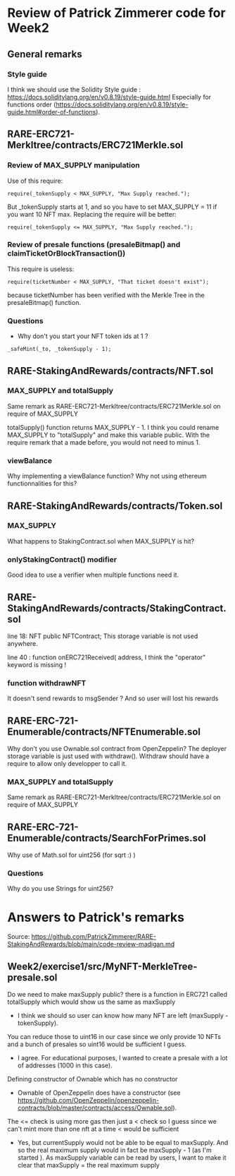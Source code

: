 # Review of Patrick Zimmerer code for Week2

## General remarks
### Style guide
I think we should use the Solidity Style guide : https://docs.soliditylang.org/en/v0.8.19/style-guide.html
Especially for functions order (https://docs.soliditylang.org/en/v0.8.19/style-guide.html#order-of-functions).



## RARE-ERC721-Merkltree/contracts/ERC721Merkle.sol

### Review of MAX_SUPPLY manipulation
Use of this require:
```sol
require(_tokenSupply < MAX_SUPPLY, "Max Supply reached.");
```
But _tokenSupply starts at 1, and so you have to set MAX_SUPPLY = 11 if you want 10 NFT max.
Replacing the require will be better:
```sol
require(_tokenSupply <= MAX_SUPPLY, "Max Supply reached.");
```

### Review of presale functions (presaleBitmap() and claimTicketOrBlockTransaction())
This require is useless:
```sol
require(ticketNumber < MAX_SUPPLY, "That ticket doesn't exist");
```
because ticketNumber has been verified with the Merkle Tree in the presaleBitmap() function.

### Questions
- Why don't you start your NFT token ids at 1 ?
```sol
_safeMint(_to, _tokenSupply - 1);
```

## RARE-StakingAndRewards/contracts/NFT.sol
### MAX_SUPPLY and totalSupply
Same remark as RARE-ERC721-Merkltree/contracts/ERC721Merkle.sol on require of MAX_SUPPLY

totalSupply() function returns MAX_SUPPLY - 1. I think you could rename MAX_SUPPLY to "totalSupply" and make this variable public. With the require remark that a made before, you would not need to minus 1.

### viewBalance
Why implementing a viewBalance function? Why not using ethereum functionnalities for this?


## RARE-StakingAndRewards/contracts/Token.sol
### MAX_SUPPLY
What happens to StakingContract.sol when MAX_SUPPLY is hit?

### onlyStakingContract() modifier
Good idea to use a verifier when multiple functions need it.


## RARE-StakingAndRewards/contracts/StakingContract.sol
line 18: NFT public NFTContract;
This storage variable is not used anywhere.

line 40 : function onERC721Received(
        address,
I think the "operator" keyword is missing !

### function withdrawNFT
It doesn't send rewards to msgSender ? And so user will lost his rewards

## RARE-ERC-721-Enumerable/contracts/NFTEnumerable.sol
Why don't you use Ownable.sol contract from OpenZeppelin?
The deployer storage variable is just used with withdraw().
Withdraw should have a require to allow only developper to call it.

### MAX_SUPPLY and totalSupply
Same remark as RARE-ERC721-Merkltree/contracts/ERC721Merkle.sol on require of MAX_SUPPLY

## RARE-ERC-721-Enumerable/contracts/SearchForPrimes.sol
Why use of Math.sol for uint256 (for sqrt :) )








### Questions
Why do you use Strings for uint256?



# Answers to Patrick's remarks
Source: https://github.com/PatrickZimmerer/RARE-StakingAndRewards/blob/main/code-review-madigan.md

## Week2/exercise1/src/MyNFT-MerkleTree-presale.sol
Do we need to make maxSupply public? there is a function in ERC721 called totalSupply which would show us the same as maxSupply
- I think we should so user can know how many NFT are left (maxSupply - tokenSupply).

You can reduce those to uint16 in our case since we only provide 10 NFTs and a bunch of presales so uint16 would be sufficient I guess.
- I agree. For educational purposes, I wanted to create a presale with a lot of addresses (1000 in this case).

Defining constructor of Ownable which has no constructor
- Ownable of OpenZeppelin does have a constructor (see https://github.com/OpenZeppelin/openzeppelin-contracts/blob/master/contracts/access/Ownable.sol).

The <= check is using more gas then just a < check so I guess since we can't mint more than one nft at a time < would be sufficient
- Yes, but currentSupply would not be able to be equal to maxSupply. And so the real maximum supply would in fact be maxSupply - 1 (as I'm started ). As maxSupply variable can be read by users, I want to make it clear that maxSupply = the real maximum supply
